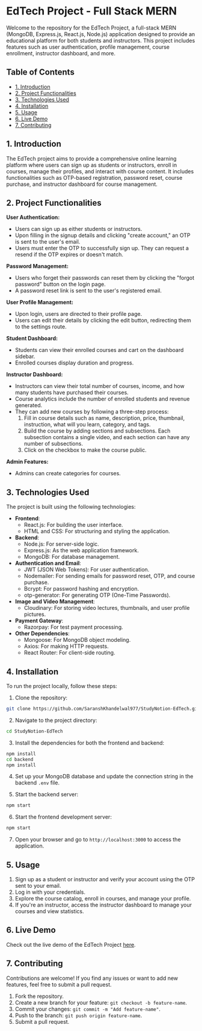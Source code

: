 # EdTech Project - Full Stack MERN

Welcome to the repository for the EdTech Project, a full-stack MERN (MongoDB, Express.js, React.js, Node.js) application designed to provide an educational platform for both students and instructors. This project includes features such as user authentication, profile management, course enrollment, instructor dashboard, and more.

## Table of Contents

- [1. Introduction](#1-introduction)
- [2. Project Functionalities](#2-project-functionalities)
- [3. Technologies Used](#3-technologies-used)
- [4. Installation](#4-installation)
- [5. Usage](#5-usage)
- [6. Live Demo](#6-live-demo)
- [7. Contributing](#7-contributing)

## 1. Introduction

The EdTech project aims to provide a comprehensive online learning platform where users can sign up as students or instructors, enroll in courses, manage their profiles, and interact with course content. It includes functionalities such as OTP-based registration, password reset, course purchase, and instructor dashboard for course management.

## 2. Project Functionalities

**User Authentication:**

- Users can sign up as either students or instructors.
- Upon filling in the signup details and clicking "create account," an OTP is sent to the user's email.
- Users must enter the OTP to successfully sign up. They can request a resend if the OTP expires or doesn't match.

**Password Management:**

- Users who forget their passwords can reset them by clicking the "forgot password" button on the login page.
- A password reset link is sent to the user's registered email.

**User Profile Management:**

- Upon login, users are directed to their profile page.
- Users can edit their details by clicking the edit button, redirecting them to the settings route.

**Student Dashboard:**

- Students can view their enrolled courses and cart on the dashboard sidebar.
- Enrolled courses display duration and progress.

**Instructor Dashboard:**

- Instructors can view their total number of courses, income, and how many students have purchased their courses.
- Course analytics include the number of enrolled students and revenue generated.
- They can add new courses by following a three-step process:
  1. Fill in course details such as name, description, price, thumbnail, instruction, what will you learn, category, and tags.
  2. Build the course by adding sections and subsections. Each subsection contains a single video, and each section can have any number of subsections.
  3. Click on the checkbox to make the course public.

**Admin Features:**

- Admins can create categories for courses.

## 3. Technologies Used

The project is built using the following technologies:

- **Frontend**:
  - React.js: For building the user interface.
  - HTML and CSS: For structuring and styling the application.
- **Backend**:
  - Node.js: For server-side logic.
  - Express.js: As the web application framework.
  - MongoDB: For database management.
- **Authentication and Email**:
  - JWT (JSON Web Tokens): For user authentication.
  - Nodemailer: For sending emails for password reset, OTP, and course purchase.
  - Bcrypt: For password hashing and encryption.
  - otp-generator: For generating OTP (One-Time Passwords).
- **Image and Video Management**:
  - Cloudinary: For storing video lectures, thumbnails, and user profile pictures.
- **Payment Gateway**:
  - Razorpay: For test payment processing.
- **Other Dependencies**:
  - Mongoose: For MongoDB object modeling.
  - Axios: For making HTTP requests.
  - React Router: For client-side routing.

## 4. Installation

To run the project locally, follow these steps:

1. Clone the repository:
```bash
git clone https://github.com/SaranshKhandelwal977/StudyNotion-EdTech.git
```
2. Navigate to the project directory:
```bash
cd StudyNotion-EdTech
```
3. Install the dependencies for both the frontend and backend:
```bash
npm install
cd backend
npm install
```
4. Set up your MongoDB database and update the connection string in the backend `.env` file.

5. Start the backend server:
```bash
npm start
```
6. Start the frontend development server:
```bash
npm start
```
7. Open your browser and go to `http://localhost:3000` to access the application.

## 5. Usage

1. Sign up as a student or instructor and verify your account using the OTP sent to your email.
2. Log in with your credentials.
3. Explore the course catalog, enroll in courses, and manage your profile.
4. If you're an instructor, access the instructor dashboard to manage your courses and view statistics.

## 6. Live Demo

Check out the live demo of the EdTech Project [here](https://study-notion-ed-tech-eight.vercel.app/).

## 7. Contributing

Contributions are welcome! If you find any issues or want to add new features, feel free to submit a pull request.
1. Fork the repository.
2. Create a new branch for your feature: `git checkout -b feature-name`.
3. Commit your changes: `git commit -m "Add feature-name"`.
4. Push to the branch: `git push origin feature-name`.
5. Submit a pull request.

